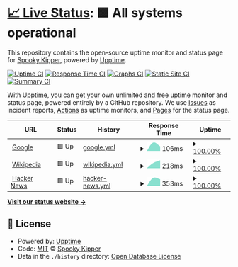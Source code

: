 # [📈 Live Status](https://SpookyKipper.github.io/SpookhostStatusPage): <!--live status--> **🟩 All systems operational**

This repository contains the open-source uptime monitor and status page for [Spooky Kipper](https://SpookyKipper.github.io/SpookhostStatusPage), powered by [Upptime](https://github.com/upptime/upptime).

[![Uptime CI](https://github.com/SpookyKipper/SpookhostStatusPage/workflows/Uptime%20CI/badge.svg)](https://github.com/SpookyKipper/SpookhostStatusPage/actions?query=workflow%3A%22Uptime+CI%22)
[![Response Time CI](https://github.com/SpookyKipper/SpookhostStatusPage/workflows/Response%20Time%20CI/badge.svg)](https://github.com/SpookyKipper/SpookhostStatusPage/actions?query=workflow%3A%22Response+Time+CI%22)
[![Graphs CI](https://github.com/SpookyKipper/SpookhostStatusPage/workflows/Graphs%20CI/badge.svg)](https://github.com/SpookyKipper/SpookhostStatusPage/actions?query=workflow%3A%22Graphs+CI%22)
[![Static Site CI](https://github.com/SpookyKipper/SpookhostStatusPage/workflows/Static%20Site%20CI/badge.svg)](https://github.com/SpookyKipper/SpookhostStatusPage/actions?query=workflow%3A%22Static+Site+CI%22)
[![Summary CI](https://github.com/SpookyKipper/SpookhostStatusPage/workflows/Summary%20CI/badge.svg)](https://github.com/SpookyKipper/SpookhostStatusPage/actions?query=workflow%3A%22Summary+CI%22)

With [Upptime](https://upptime.js.org), you can get your own unlimited and free uptime monitor and status page, powered entirely by a GitHub repository. We use [Issues](https://github.com/SpookyKipper/SpookhostStatusPage/issues) as incident reports, [Actions](https://github.com/SpookyKipper/SpookhostStatusPage/actions) as uptime monitors, and [Pages](https://SpookyKipper.github.io/SpookhostStatusPage) for the status page.

<!--start: status pages-->
<!-- This summary is generated by Upptime (https://github.com/upptime/upptime) -->
<!-- Do not edit this manually, your changes will be overwritten -->
<!-- prettier-ignore -->
| URL | Status | History | Response Time | Uptime |
| --- | ------ | ------- | ------------- | ------ |
| <img alt="" src="https://favicons.githubusercontent.com/www.google.com" height="13"> [Google](https://www.google.com) | 🟩 Up | [google.yml](https://github.com/SpookyKipper/SpookhostStatusPage/commits/HEAD/history/google.yml) | <details><summary><img alt="Response time graph" src="./graphs/google/response-time-week.png" height="20"> 106ms</summary><br><a href="https://SpookyKipper.github.io/SpookhostStatusPage/history/google"><img alt="Response time 106" src="https://img.shields.io/endpoint?url=https%3A%2F%2Fraw.githubusercontent.com%2FSpookyKipper%2FSpookhostStatusPage%2FHEAD%2Fapi%2Fgoogle%2Fresponse-time.json"></a><br><a href="https://SpookyKipper.github.io/SpookhostStatusPage/history/google"><img alt="24-hour response time 106" src="https://img.shields.io/endpoint?url=https%3A%2F%2Fraw.githubusercontent.com%2FSpookyKipper%2FSpookhostStatusPage%2FHEAD%2Fapi%2Fgoogle%2Fresponse-time-day.json"></a><br><a href="https://SpookyKipper.github.io/SpookhostStatusPage/history/google"><img alt="7-day response time 106" src="https://img.shields.io/endpoint?url=https%3A%2F%2Fraw.githubusercontent.com%2FSpookyKipper%2FSpookhostStatusPage%2FHEAD%2Fapi%2Fgoogle%2Fresponse-time-week.json"></a><br><a href="https://SpookyKipper.github.io/SpookhostStatusPage/history/google"><img alt="30-day response time 106" src="https://img.shields.io/endpoint?url=https%3A%2F%2Fraw.githubusercontent.com%2FSpookyKipper%2FSpookhostStatusPage%2FHEAD%2Fapi%2Fgoogle%2Fresponse-time-month.json"></a><br><a href="https://SpookyKipper.github.io/SpookhostStatusPage/history/google"><img alt="1-year response time 106" src="https://img.shields.io/endpoint?url=https%3A%2F%2Fraw.githubusercontent.com%2FSpookyKipper%2FSpookhostStatusPage%2FHEAD%2Fapi%2Fgoogle%2Fresponse-time-year.json"></a></details> | <details><summary><a href="https://SpookyKipper.github.io/SpookhostStatusPage/history/google">100.00%</a></summary><a href="https://SpookyKipper.github.io/SpookhostStatusPage/history/google"><img alt="All-time uptime 100.00%" src="https://img.shields.io/endpoint?url=https%3A%2F%2Fraw.githubusercontent.com%2FSpookyKipper%2FSpookhostStatusPage%2FHEAD%2Fapi%2Fgoogle%2Fuptime.json"></a><br><a href="https://SpookyKipper.github.io/SpookhostStatusPage/history/google"><img alt="24-hour uptime 100.00%" src="https://img.shields.io/endpoint?url=https%3A%2F%2Fraw.githubusercontent.com%2FSpookyKipper%2FSpookhostStatusPage%2FHEAD%2Fapi%2Fgoogle%2Fuptime-day.json"></a><br><a href="https://SpookyKipper.github.io/SpookhostStatusPage/history/google"><img alt="7-day uptime 100.00%" src="https://img.shields.io/endpoint?url=https%3A%2F%2Fraw.githubusercontent.com%2FSpookyKipper%2FSpookhostStatusPage%2FHEAD%2Fapi%2Fgoogle%2Fuptime-week.json"></a><br><a href="https://SpookyKipper.github.io/SpookhostStatusPage/history/google"><img alt="30-day uptime 100.00%" src="https://img.shields.io/endpoint?url=https%3A%2F%2Fraw.githubusercontent.com%2FSpookyKipper%2FSpookhostStatusPage%2FHEAD%2Fapi%2Fgoogle%2Fuptime-month.json"></a><br><a href="https://SpookyKipper.github.io/SpookhostStatusPage/history/google"><img alt="1-year uptime 100.00%" src="https://img.shields.io/endpoint?url=https%3A%2F%2Fraw.githubusercontent.com%2FSpookyKipper%2FSpookhostStatusPage%2FHEAD%2Fapi%2Fgoogle%2Fuptime-year.json"></a></details>
| <img alt="" src="https://favicons.githubusercontent.com/en.wikipedia.org" height="13"> [Wikipedia](https://en.wikipedia.org) | 🟩 Up | [wikipedia.yml](https://github.com/SpookyKipper/SpookhostStatusPage/commits/HEAD/history/wikipedia.yml) | <details><summary><img alt="Response time graph" src="./graphs/wikipedia/response-time-week.png" height="20"> 218ms</summary><br><a href="https://SpookyKipper.github.io/SpookhostStatusPage/history/wikipedia"><img alt="Response time 218" src="https://img.shields.io/endpoint?url=https%3A%2F%2Fraw.githubusercontent.com%2FSpookyKipper%2FSpookhostStatusPage%2FHEAD%2Fapi%2Fwikipedia%2Fresponse-time.json"></a><br><a href="https://SpookyKipper.github.io/SpookhostStatusPage/history/wikipedia"><img alt="24-hour response time 218" src="https://img.shields.io/endpoint?url=https%3A%2F%2Fraw.githubusercontent.com%2FSpookyKipper%2FSpookhostStatusPage%2FHEAD%2Fapi%2Fwikipedia%2Fresponse-time-day.json"></a><br><a href="https://SpookyKipper.github.io/SpookhostStatusPage/history/wikipedia"><img alt="7-day response time 218" src="https://img.shields.io/endpoint?url=https%3A%2F%2Fraw.githubusercontent.com%2FSpookyKipper%2FSpookhostStatusPage%2FHEAD%2Fapi%2Fwikipedia%2Fresponse-time-week.json"></a><br><a href="https://SpookyKipper.github.io/SpookhostStatusPage/history/wikipedia"><img alt="30-day response time 218" src="https://img.shields.io/endpoint?url=https%3A%2F%2Fraw.githubusercontent.com%2FSpookyKipper%2FSpookhostStatusPage%2FHEAD%2Fapi%2Fwikipedia%2Fresponse-time-month.json"></a><br><a href="https://SpookyKipper.github.io/SpookhostStatusPage/history/wikipedia"><img alt="1-year response time 218" src="https://img.shields.io/endpoint?url=https%3A%2F%2Fraw.githubusercontent.com%2FSpookyKipper%2FSpookhostStatusPage%2FHEAD%2Fapi%2Fwikipedia%2Fresponse-time-year.json"></a></details> | <details><summary><a href="https://SpookyKipper.github.io/SpookhostStatusPage/history/wikipedia">100.00%</a></summary><a href="https://SpookyKipper.github.io/SpookhostStatusPage/history/wikipedia"><img alt="All-time uptime 100.00%" src="https://img.shields.io/endpoint?url=https%3A%2F%2Fraw.githubusercontent.com%2FSpookyKipper%2FSpookhostStatusPage%2FHEAD%2Fapi%2Fwikipedia%2Fuptime.json"></a><br><a href="https://SpookyKipper.github.io/SpookhostStatusPage/history/wikipedia"><img alt="24-hour uptime 100.00%" src="https://img.shields.io/endpoint?url=https%3A%2F%2Fraw.githubusercontent.com%2FSpookyKipper%2FSpookhostStatusPage%2FHEAD%2Fapi%2Fwikipedia%2Fuptime-day.json"></a><br><a href="https://SpookyKipper.github.io/SpookhostStatusPage/history/wikipedia"><img alt="7-day uptime 100.00%" src="https://img.shields.io/endpoint?url=https%3A%2F%2Fraw.githubusercontent.com%2FSpookyKipper%2FSpookhostStatusPage%2FHEAD%2Fapi%2Fwikipedia%2Fuptime-week.json"></a><br><a href="https://SpookyKipper.github.io/SpookhostStatusPage/history/wikipedia"><img alt="30-day uptime 100.00%" src="https://img.shields.io/endpoint?url=https%3A%2F%2Fraw.githubusercontent.com%2FSpookyKipper%2FSpookhostStatusPage%2FHEAD%2Fapi%2Fwikipedia%2Fuptime-month.json"></a><br><a href="https://SpookyKipper.github.io/SpookhostStatusPage/history/wikipedia"><img alt="1-year uptime 100.00%" src="https://img.shields.io/endpoint?url=https%3A%2F%2Fraw.githubusercontent.com%2FSpookyKipper%2FSpookhostStatusPage%2FHEAD%2Fapi%2Fwikipedia%2Fuptime-year.json"></a></details>
| <img alt="" src="https://favicons.githubusercontent.com/news.ycombinator.com" height="13"> [Hacker News](https://news.ycombinator.com) | 🟩 Up | [hacker-news.yml](https://github.com/SpookyKipper/SpookhostStatusPage/commits/HEAD/history/hacker-news.yml) | <details><summary><img alt="Response time graph" src="./graphs/hacker-news/response-time-week.png" height="20"> 353ms</summary><br><a href="https://SpookyKipper.github.io/SpookhostStatusPage/history/hacker-news"><img alt="Response time 353" src="https://img.shields.io/endpoint?url=https%3A%2F%2Fraw.githubusercontent.com%2FSpookyKipper%2FSpookhostStatusPage%2FHEAD%2Fapi%2Fhacker-news%2Fresponse-time.json"></a><br><a href="https://SpookyKipper.github.io/SpookhostStatusPage/history/hacker-news"><img alt="24-hour response time 353" src="https://img.shields.io/endpoint?url=https%3A%2F%2Fraw.githubusercontent.com%2FSpookyKipper%2FSpookhostStatusPage%2FHEAD%2Fapi%2Fhacker-news%2Fresponse-time-day.json"></a><br><a href="https://SpookyKipper.github.io/SpookhostStatusPage/history/hacker-news"><img alt="7-day response time 353" src="https://img.shields.io/endpoint?url=https%3A%2F%2Fraw.githubusercontent.com%2FSpookyKipper%2FSpookhostStatusPage%2FHEAD%2Fapi%2Fhacker-news%2Fresponse-time-week.json"></a><br><a href="https://SpookyKipper.github.io/SpookhostStatusPage/history/hacker-news"><img alt="30-day response time 353" src="https://img.shields.io/endpoint?url=https%3A%2F%2Fraw.githubusercontent.com%2FSpookyKipper%2FSpookhostStatusPage%2FHEAD%2Fapi%2Fhacker-news%2Fresponse-time-month.json"></a><br><a href="https://SpookyKipper.github.io/SpookhostStatusPage/history/hacker-news"><img alt="1-year response time 353" src="https://img.shields.io/endpoint?url=https%3A%2F%2Fraw.githubusercontent.com%2FSpookyKipper%2FSpookhostStatusPage%2FHEAD%2Fapi%2Fhacker-news%2Fresponse-time-year.json"></a></details> | <details><summary><a href="https://SpookyKipper.github.io/SpookhostStatusPage/history/hacker-news">100.00%</a></summary><a href="https://SpookyKipper.github.io/SpookhostStatusPage/history/hacker-news"><img alt="All-time uptime 100.00%" src="https://img.shields.io/endpoint?url=https%3A%2F%2Fraw.githubusercontent.com%2FSpookyKipper%2FSpookhostStatusPage%2FHEAD%2Fapi%2Fhacker-news%2Fuptime.json"></a><br><a href="https://SpookyKipper.github.io/SpookhostStatusPage/history/hacker-news"><img alt="24-hour uptime 100.00%" src="https://img.shields.io/endpoint?url=https%3A%2F%2Fraw.githubusercontent.com%2FSpookyKipper%2FSpookhostStatusPage%2FHEAD%2Fapi%2Fhacker-news%2Fuptime-day.json"></a><br><a href="https://SpookyKipper.github.io/SpookhostStatusPage/history/hacker-news"><img alt="7-day uptime 100.00%" src="https://img.shields.io/endpoint?url=https%3A%2F%2Fraw.githubusercontent.com%2FSpookyKipper%2FSpookhostStatusPage%2FHEAD%2Fapi%2Fhacker-news%2Fuptime-week.json"></a><br><a href="https://SpookyKipper.github.io/SpookhostStatusPage/history/hacker-news"><img alt="30-day uptime 100.00%" src="https://img.shields.io/endpoint?url=https%3A%2F%2Fraw.githubusercontent.com%2FSpookyKipper%2FSpookhostStatusPage%2FHEAD%2Fapi%2Fhacker-news%2Fuptime-month.json"></a><br><a href="https://SpookyKipper.github.io/SpookhostStatusPage/history/hacker-news"><img alt="1-year uptime 100.00%" src="https://img.shields.io/endpoint?url=https%3A%2F%2Fraw.githubusercontent.com%2FSpookyKipper%2FSpookhostStatusPage%2FHEAD%2Fapi%2Fhacker-news%2Fuptime-year.json"></a></details>

<!--end: status pages-->

[**Visit our status website →**](https://SpookyKipper.github.io/SpookhostStatusPage)

## 📄 License

- Powered by: [Upptime](https://github.com/upptime/upptime)
- Code: [MIT](./LICENSE) © [Spooky Kipper](https://SpookyKipper.github.io/SpookhostStatusPage)
- Data in the `./history` directory: [Open Database License](https://opendatacommons.org/licenses/odbl/1-0/)
